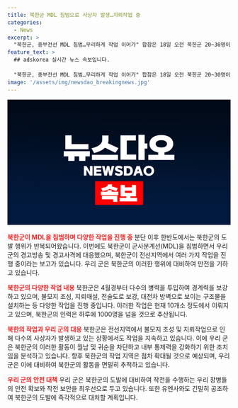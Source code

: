 ```yaml
---
title: 북한군 MDL 침범으로 사상자 발생…지뢰작업 중
categories:
  - News
excerpt: >
  "북한군, 중부전선 MDL 침범…무리하게 작업 이어가" 합참은 18일 오전 북한군 20~30명이 MDL을 20m 정도 침범, 경고사격 뒤 북상했다고 밝혔다. 북한은 4월부터 병력 투입해 불모지 조성, 지뢰매설, 전술도로 보강, 대전차 방벽 등 다양한 작업을 진행중. 인근 무지 폭발로 사상자 발생에도 무리하게 작업 진행. MDL을 국경선화하기 위한 조치도 연계성 분석 필요. 북한의 향후 활동 추적하며 유엔사와 긴밀히 공조 중.
feature_text: >
  ## adskorea 실시간 뉴스 속보입니다.

  "북한군, 중부전선 MDL 침범…무리하게 작업 이어가" 합참은 18일 오전 북한군 20~30명이 MDL을 20m 정도 침범, 경고사격 뒤 북상했다고 밝혔다. 북한은 4월부터 병력 투입해 불모지 조성, 지뢰매설, 전술도로 보강, 대전차 방벽 등 다양한 작업을 진행중. 인근 무지 폭발로 사상자 발생에도 무리하게 작업 진행. MDL을 국경선화하기 위한 조치도 연계성 분석 필요. 북한의 향후 활동 추적하며 유엔사와 긴밀히 공조 중.
image: '/assets/img/newsdao_breakingnews.jpg'
---
```


<p><img src="/assets/img/newsdao_breakingnews.jpg" alt="adskorea 속보" /></p>

<p><b><span style="color: #ee2323;">북한군이 MDL을 침범하며 다양한 작업을 진행 중</span></b>
분단 이후 한반도에서는 북한군의 도발 행위가 반복되어왔습니다. 이번에도 북한군이 군사분계선(MDL)을 침범하면서 우리 군의 경고방송 및 경고사격에 대응했으며, 북한군이 전선지역에서 여러 가지 작업을 진행 중이라는 보고가 있습니다. 우리 군은 북한군의 이러한 행위에 대비하여 만전을 기하고 있습니다.</p>

<p><b><span style="color: #ee2323;">북한군의 다양한 작업 내용</span></b>
북한군은 4월경부터 다수의 병력을 투입하여 경계력을 보강하고 있으며, 불모지 조성, 지뢰매설, 전술도로 보강, 대전차 방벽으로 보이는 구조물을 설치하는 등 다양한 작업을 진행 중입니다. 이러한 작업은 현재 10개소 정도에서 이뤄지고 있으며, 북한군의 인력은 하루에 1000명을 넘을 것으로 추산됩니다.</p>

<p><b><span style="color: #ee2323;">북한의 작업과 우리 군의 대응</span></b>
북한군은 전선지역에서 불모지 조성 및 지뢰작업으로 인해 다수의 사상자가 발생하고 있는 상황에서도 작업을 지속하고 있습니다. 이에 우리 군은 북한군의 이러한 활동이 월남 및 귀순을 차단하고 내부 통제력을 강화하기 위한 조치임을 분석하고 있습니다. 향후 북한군의 작업 지역은 점차 확대될 것으로 예상되며, 우리 군은 이에 대비하여 북한군의 활동을 면밀히 추적하고 있습니다.</p>

<p><b><span style="color: #ee2323;">우리 군의 안전 대책</span></b>
우리 군은 북한군의 도발에 대비하여 작전을 수행하는 우리 장병들의 안전 확보와 작전 보안을 최우선으로 두고 있습니다. 또한 유엔사와도 긴밀히 공조하여 북한군의 도발에 즉각적으로 대처할 계획입니다.</p>


